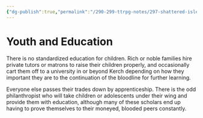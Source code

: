 ```yaml
---
{"dg-publish":true,"permalink":"/290-299-ttrpg-notes/297-shattered-isles/20-kivan/academia/kythian-education/"}
---
```



# Youth and Education

There is no standardized education for children. Rich or noble families hire private tutors or matrons to raise their children properly, and occasionally cart them off to a university in or beyond Kerch depending on how they important they are to the continuation of the bloodline for further learning. 

Everyone else passes their trades down by apprenticeship. There is the odd philanthropist who will take children or adolescents under their wing and provide them with education, although many of these scholars end up having to prove themselves to their moneyed, blooded peers constantly.